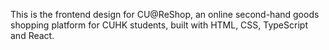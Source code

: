 This is the frontend design for CU@ReShop, an online second-hand goods shopping platform for CUHK students, built with HTML, CSS, TypeScript and React.
